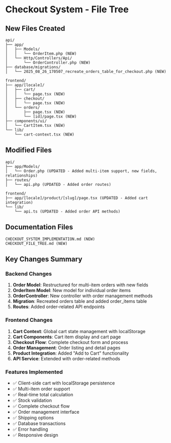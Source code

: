# Checkout System - File Tree

## New Files Created

```
api/
├── app/
│   ├── Models/
│   │   └── OrderItem.php (NEW)
│   └── Http/Controllers/Api/
│       └── OrderController.php (NEW)
├── database/migrations/
│   └── 2025_08_26_170507_recreate_orders_table_for_checkout.php (NEW)

frontend/
├── app/[locale]/
│   ├── cart/
│   │   └── page.tsx (NEW)
│   ├── checkout/
│   │   └── page.tsx (NEW)
│   └── orders/
│       ├── page.tsx (NEW)
│       └── [id]/page.tsx (NEW)
├── components/ui/
│   └── CartItem.tsx (NEW)
└── lib/
    └── cart-context.tsx (NEW)
```

## Modified Files

```
api/
├── app/Models/
│   └── Order.php (UPDATED - Added multi-item support, new fields, relationships)
├── routes/
│   └── api.php (UPDATED - Added order routes)

frontend/
├── app/[locale]/product/[slug]/page.tsx (UPDATED - Added cart integration)
└── lib/
    └── api.ts (UPDATED - Added order API methods)
```

## Documentation Files

```
CHECKOUT_SYSTEM_IMPLEMENTATION.md (NEW)
CHECKOUT_FILE_TREE.md (NEW)
```

## Key Changes Summary

### Backend Changes
1. **Order Model**: Restructured for multi-item orders with new fields
2. **OrderItem Model**: New model for individual order items
3. **OrderController**: New controller with order management methods
4. **Migration**: Recreated orders table and added order_items table
5. **Routes**: Added order-related API endpoints

### Frontend Changes
1. **Cart Context**: Global cart state management with localStorage
2. **Cart Components**: Cart item display and cart page
3. **Checkout Flow**: Complete checkout form and process
4. **Order Management**: Order listing and detail pages
5. **Product Integration**: Added "Add to Cart" functionality
6. **API Service**: Extended with order-related methods

### Features Implemented
- ✅ Client-side cart with localStorage persistence
- ✅ Multi-item order support
- ✅ Real-time total calculation
- ✅ Stock validation
- ✅ Complete checkout flow
- ✅ Order management interface
- ✅ Shipping options
- ✅ Database transactions
- ✅ Error handling
- ✅ Responsive design


